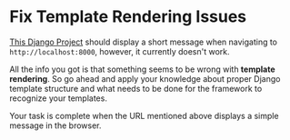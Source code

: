 # Fix Template Rendering Issues

[This Django Project](https://github.com/CodingNomads/django-web-dev/tree/master/03_understand_django/web-dev-assignments/02_fix-template-issues) should display a short message when navigating to `http://localhost:8000`, however, it currently doesn't work.

All the info you got is that something seems to be wrong with **template rendering**. So go ahead and apply your knowledge about proper Django template structure and what needs to be done for the framework to recognize your templates.

Your task is complete when the URL mentioned above displays a simple message in the browser.
